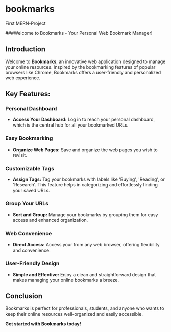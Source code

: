 # bookmarks
First MERN-Project

###Welcome to Bookmarks - Your Personal Web Bookmark Manager!

## Introduction
Welcome to **Bookmarks**, an innovative web application designed to manage your online resources. Inspired by the bookmarking features of popular browsers like Chrome, Bookmarks offers a user-friendly and personalized web experience.

## Key Features:

### Personal Dashboard
- **Access Your Dashboard:** Log in to reach your personal dashboard, which is the central hub for all your bookmarked URLs.

### Easy Bookmarking
- **Organize Web Pages:** Save and organize the web pages you wish to revisit. 

### Customizable Tags
- **Assign Tags:** Tag your bookmarks with labels like 'Buying', 'Reading', or 'Research'. This feature helps in categorizing and effortlessly finding your saved URLs.

### Group Your URLs
- **Sort and Group:** Manage your bookmarks by grouping them for easy access and enhanced organization.

### Web Convenience
- **Direct Access:** Access your from any web browser, offering flexibility and convenience.

 ### User-Friendly Design
- **Simple and Effective:** Enjoy a clean and straightforward design that makes managing your online bookmarks a breeze.

## Conclusion
Bookmarks is perfect for professionals, students, and anyone who wants to keep their online resources well-organized and easily accessible.

**Get started with Bookmarks today!**
